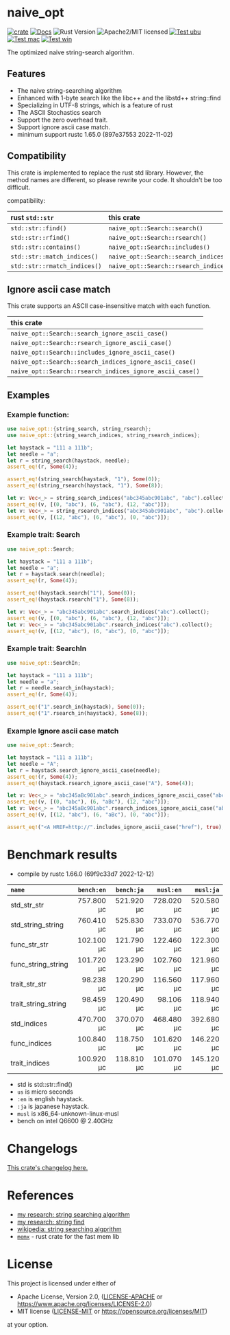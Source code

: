 # naive_opt

[![crate][crate-image]][crate-link]
[![Docs][docs-image]][docs-link]
![Rust Version][rustc-image]
![Apache2/MIT licensed][license-image]
[![Test ubu][test-ubuntu-image]][test-ubuntu-link]
[![Test mac][test-windows-image]][test-windows-link]
[![Test win][test-macos-image]][test-macos-link]

The optimized naive string-search algorithm.

## Features

- The naive string-searching algorithm
- Enhanced with 1-byte search like the libc++ and the libstd++ string::find
- Specializing in UTF-8 strings, which is a feature of rust
- The ASCII Stochastics search
- Support the zero overhead trait.
- Support ignore ascii case match.
- minimum support rustc 1.65.0 (897e37553 2022-11-02)

## Compatibility

This crate is implemented to replace the rust std library.
However, the method names are different, so please rewrite your code.
It shouldn't be too difficult.

compatibility:

| rust `std::str`              | this crate                             |
|:-----------------------------|:---------------------------------------|
| `std::str::find()`           | `naive_opt::Search::search()`          |
| `std::str::rfind()`          | `naive_opt::Search::rsearch()`         |
| `std::str::contains()`       | `naive_opt::Search::includes()`        |
| `std::str::match_indices()`  | `naive_opt::Search::search_indices()`  |
| `std::str::rmatch_indices()` | `naive_opt::Search::rsearch_indices()` |

## Ignore ascii case match

This crate supports an ASCII case-insensitive match with each function.

| this crate                                               |
|:---------------------------------------------------------|
| `naive_opt::Search::search_ignore_ascii_case()`          |
| `naive_opt::Search::rsearch_ignore_ascii_case()`         |
| `naive_opt::Search::includes_ignore_ascii_case()`        |
| `naive_opt::Search::search_indices_ignore_ascii_case()`  |
| `naive_opt::Search::rsearch_indices_ignore_ascii_case()` |

## Examples

### Example function:

```rust
use naive_opt::{string_search, string_rsearch};
use naive_opt::{string_search_indices, string_rsearch_indices};

let haystack = "111 a 111b";
let needle = "a";
let r = string_search(haystack, needle);
assert_eq!(r, Some(4));

assert_eq!(string_search(haystack, "1"), Some(0));
assert_eq!(string_rsearch(haystack, "1"), Some(8));

let v: Vec<_> = string_search_indices("abc345abc901abc", "abc").collect();
assert_eq!(v, [(0, "abc"), (6, "abc"), (12, "abc")]);
let v: Vec<_> = string_rsearch_indices("abc345abc901abc", "abc").collect();
assert_eq!(v, [(12, "abc"), (6, "abc"), (0, "abc")]);
```

### Example trait: Search

```rust
use naive_opt::Search;

let haystack = "111 a 111b";
let needle = "a";
let r = haystack.search(needle);
assert_eq!(r, Some(4));

assert_eq!(haystack.search("1"), Some(0));
assert_eq!(haystack.rsearch("1"), Some(8));

let v: Vec<_> = "abc345abc901abc".search_indices("abc").collect();
assert_eq!(v, [(0, "abc"), (6, "abc"), (12, "abc")]);
let v: Vec<_> = "abc345abc901abc".rsearch_indices("abc").collect();
assert_eq!(v, [(12, "abc"), (6, "abc"), (0, "abc")]);
```

### Example trait: SearchIn

```rust
use naive_opt::SearchIn;

let haystack = "111 a 111b";
let needle = "a";
let r = needle.search_in(haystack);
assert_eq!(r, Some(4));

assert_eq!("1".search_in(haystack), Some(0));
assert_eq!("1".rsearch_in(haystack), Some(8));
```

### Example Ignore ascii case match

```rust
use naive_opt::Search;

let haystack = "111 a 111b";
let needle = "A";
let r = haystack.search_ignore_ascii_case(needle);
assert_eq!(r, Some(4));
assert_eq!(haystack.rsearch_ignore_ascii_case("A"), Some(4));

let v: Vec<_> = "abc345aBc901abc".search_indices_ignore_ascii_case("abc").collect();
assert_eq!(v, [(0, "abc"), (6, "aBc"), (12, "abc")]);
let v: Vec<_> = "abc345aBc901abc".rsearch_indices_ignore_ascii_case("abc").collect();
assert_eq!(v, [(12, "abc"), (6, "aBc"), (0, "abc")]);

assert_eq!("<A HREF=http://".includes_ignore_ascii_case("href"), true);
```

# Benchmark results

- compile by rustc 1.66.0 (69f9c33d7 2022-12-12)

|         `name`          | `bench:en`  | `bench:ja`  |  `musl:en`  |  `musl:ja`  |
|:------------------------|------------:|------------:|------------:|------------:|
| std_str_str             |  757.800 μc |  521.920 μc |  728.020 μc |  520.580 μc |
| std_string_string       |  760.410 μc |  525.830 μc |  733.070 μc |  536.770 μc |
| func_str_str            |  102.100 μc |  121.790 μc |  122.460 μc |  122.300 μc |
| func_string_string      |  101.720 μc |  123.290 μc |  102.760 μc |  121.960 μc |
| trait_str_str           |   98.238 μc |  120.290 μc |  116.560 μc |  117.960 μc |
| trait_string_string     |   98.459 μc |  120.490 μc |   98.106 μc |  118.940 μc |
| std_indices             |  470.700 μc |  370.070 μc |  468.480 μc |  392.680 μc |
| func_indices            |  100.840 μc |  118.750 μc |  101.620 μc |  146.220 μc |
| trait_indices           |  100.920 μc |  118.810 μc |  101.070 μc |  145.120 μc |

- std is std::str::find()
- `us` is micro seconds
- `:en` is english haystack.
- `:ja` is japanese haystack.
- `musl` is x86_64-unknown-linux-musl
- bench on intel Q6600 @ 2.40GHz

# Changelogs

[This crate's changelog here.](https://github.com/aki-akaguma/naive_opt/blob/main/CHANGELOG.md)

# References

- [my research: string searching algorithm](https://github.com/aki-akaguma/cmp_string_searching_algorithm)
- [my research: string find](https://github.com/aki-akaguma/cmp_string_find)
- [wikipedia: string searching algprithm](https://en.wikipedia.org/wiki/String-searching_algorithm)
- [`memx`](https://crates.io/crates/memx) - rust crate for the fast mem lib

# License

This project is licensed under either of

 * Apache License, Version 2.0, ([LICENSE-APACHE](LICENSE-APACHE) or
   https://www.apache.org/licenses/LICENSE-2.0)
 * MIT license ([LICENSE-MIT](LICENSE-MIT) or
   https://opensource.org/licenses/MIT)

at your option.

[//]: # (badges)

[crate-image]: https://img.shields.io/crates/v/naive_opt.svg
[crate-link]: https://crates.io/crates/naive_opt
[docs-image]: https://docs.rs/naive_opt/badge.svg
[docs-link]: https://docs.rs/naive_opt/
[rustc-image]: https://img.shields.io/badge/rustc-1.65+-blue.svg
[license-image]: https://img.shields.io/badge/license-Apache2.0/MIT-blue.svg
[test-ubuntu-image]: https://github.com/aki-akaguma/naive_opt/actions/workflows/test-ubuntu.yml/badge.svg
[test-ubuntu-link]: https://github.com/aki-akaguma/naive_opt/actions/workflows/test-ubuntu.yml
[test-macos-image]: https://github.com/aki-akaguma/naive_opt/actions/workflows/test-macos.yml/badge.svg
[test-macos-link]: https://github.com/aki-akaguma/naive_opt/actions/workflows/test-macos.yml
[test-windows-image]: https://github.com/aki-akaguma/naive_opt/actions/workflows/test-windows.yml/badge.svg
[test-windows-link]: https://github.com/aki-akaguma/naive_opt/actions/workflows/test-windows.yml
